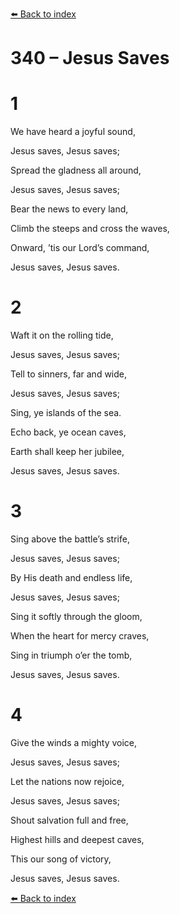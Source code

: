 [⬅️ Back to index](../README.md)

# 340 – Jesus Saves





# 1

We have heard a joyful sound,

Jesus saves, Jesus saves;

Spread the gladness all around,

Jesus saves, Jesus saves;

Bear the news to every land,

Climb the steeps and cross the waves,

Onward, ’tis our Lord’s command,

Jesus saves, Jesus saves.



# 2

Waft it on the rolling tide,

Jesus saves, Jesus saves;

Tell to sinners, far and wide,

Jesus saves, Jesus saves;

Sing, ye islands of the sea.

Echo back, ye ocean caves,

Earth shall keep her jubilee,

Jesus saves, Jesus saves.



# 3

Sing above the battle’s strife,

Jesus saves, Jesus saves;

By His death and endless life,

Jesus saves, Jesus saves;

Sing it softly through the gloom,

When the heart for mercy craves,

Sing in triumph o’er the tomb,

Jesus saves, Jesus saves.



# 4

Give the winds a mighty voice,

Jesus saves, Jesus saves;

Let the nations now rejoice,

Jesus saves, Jesus saves;

Shout salvation full and free,

Highest hills and deepest caves,

This our song of victory,

Jesus saves, Jesus saves.

[⬅️ Back to index](../README.md)
